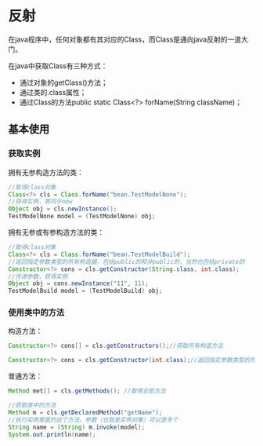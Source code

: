 # 反射

在java程序中，任何对象都有其对应的Class，而Class是通向java反射的一道大门。

在java中获取Class有三种方式：

* 通过对象的getClass\(\)方法；
* 通过类的.class属性；
* 通过Class的方法public static Class&lt;?&gt; forName\(String className\)；

## 基本使用

### 获取实例

拥有无参构造方法的类：

```java
//取得class对象
Class<?> cls = Class.forName("bean.TestModelNone");
//获得实例，等同于new
Object obj = cls.newInstance();
TestModelNone model = (TestModelNone) obj;
```

拥有无参或有参构造方法的类：

```java
//取得class对象
Class<?> cls = Class.forName("bean.TestModelBuild");
//返回指定参数类型的所有构造器，包括public的和非public的，当然也包括private的
Constructor<?> cons = cls.getConstructor(String.class, int.class);
//传递参数，获得实例
Object obj = cons.newInstance("11", 11);
TestModelBuild model = (TestModelBuild) obj;
```

### 使用类中的方法

构造方法：

```java
Constructor<?> cons[] = cls.getConstructors();//获取所有构造方法

Constructor<?> cons = cls.getConstructor(int.class);//返回指定参数类型的所有构造器，包括public的和非public的，也包括private
```

普通方法：

```java
Method met[] = cls.getMethods(); //取得全部方法

//获取类中的方法
Method m = cls.getDeclaredMethod("getName");
//执行实例里面的这个方法，参数（也就是实例对象）可以是多个
String name = (String) m.invoke(model);
System.out.println(name);
```



